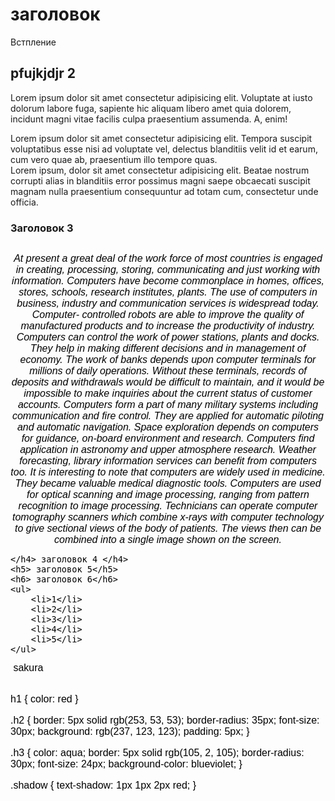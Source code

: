<!DOCTYPE html>
<html lang="en">
<head>
    <meta charset="UTF-8">
    <meta name="viewport" content="width=device-width, initial-scale=1.0">
    <title> программирование</title>
    <link rel="stylesheet" href="style.css">
</head>
<body>
    <h1>заголовок</h1>
    <p>Встпление</p>
    <h2 class="h2">pfujkjdjr 2</h2>
    <p>Lorem ipsum dolor sit amet consectetur adipisicing elit. Voluptate at iusto dolorum labore fuga, sapiente hic aliquam libero amet quia 
    dolorem, incidunt magni vitae facilis culpa praesentium assumenda. A, enim!</p>
    <span>Lorem ipsum dolor sit amet consectetur adipisicing elit. Tempora suscipit voluptatibus esse nisi ad voluptate vel, delectus blanditiis 
        velit id et earum, cum vero quae ab, praesentium illo tempore quas.</span>
    <div>Lorem ipsum, dolor sit amet consectetur adipisicing elit. Beatae nostrum corrupti alias in blanditiis error possimus magni saepe obcaecati suscipit magnam 
        nulla praesentium consequuntur ad totam cum, consectetur unde officia.</div>
    <h3 class="h3">Заголовок 3</h3>
    <img src="https://klike.net/uploads/posts/2023-01/1675148848_3-94.jpg" alt="">
    <center><em>
    <p class="shadow">
    <font size="3" color="black" face="Arial">At present a great deal of the work force of most countries is engaged 
    in creating, processing, storing, communicating and just working with information. Computers have become commonplace in homes, offices, stores, schools, research institutes, plants.
    The use of computers in business, industry and communication services is 
    widespread today. Computer- controlled robots are able to improve the quality of manufactured products and to increase the productivity of industry. Computers can control the work of power stations, plants and docks. They help in making different decisions and in management of economy.
    The work of banks depends upon computer terminals for millions of daily 
    operations. Without these terminals, records of deposits and withdrawals would be difficult to maintain, and it would be impossible to make inquiries about the current status of customer accounts.
    Computers form a part of many military systems including communication and fire control. They are applied for automatic piloting and automatic navigation. Space exploration depends on computers for guidance, on-board environment and research.
    Computers find application in astronomy and upper atmosphere
     research. Weather forecasting, library information services can benefit from computers too.
    It is interesting to note that computers are widely used in 
    medicine. They became valuable medical diagnostic tools. 
    Computers are used for optical scanning and image processing, ranging from pattern recognition to image processing. Technicians can operate computer tomography scanners which combine x-rays with computer technology to give sectional views of the body of patients. 
    The views then can be combined into a single image shown on the screen. </p></em></center> </text-shadow>
    
    </h4> заголовок 4 </h4>
    <h5> заголовок 5</h5>
    <h6> заголовок 6</h6>
    <ul>
        <li>1</li>
        <li>2</li>
        <li>3</li>
        <li>4</li>
        <li>5</li>
    </ul>
</body>
     <img class='picture'> sakura<img>
     <p><img src="https://2.404content.com/1/72/0C/428769716772275367/fullsize.jpg" alt=""></p>

</html>





h1 {
    color: red
}

.h2 {
    border: 5px solid rgb(253, 53, 53);
    border-radius: 35px;
    font-size: 30px;
    background: rgb(237, 123, 123);
    padding: 5px;
}

.h3 {
    color: aqua;
    border: 5px solid rgb(105, 2, 105);
    border-radius: 30px;
    font-size: 24px;
    background-color: blueviolet;
}

.shadow {
    text-shadow: 1px 1px 2px red;
}
